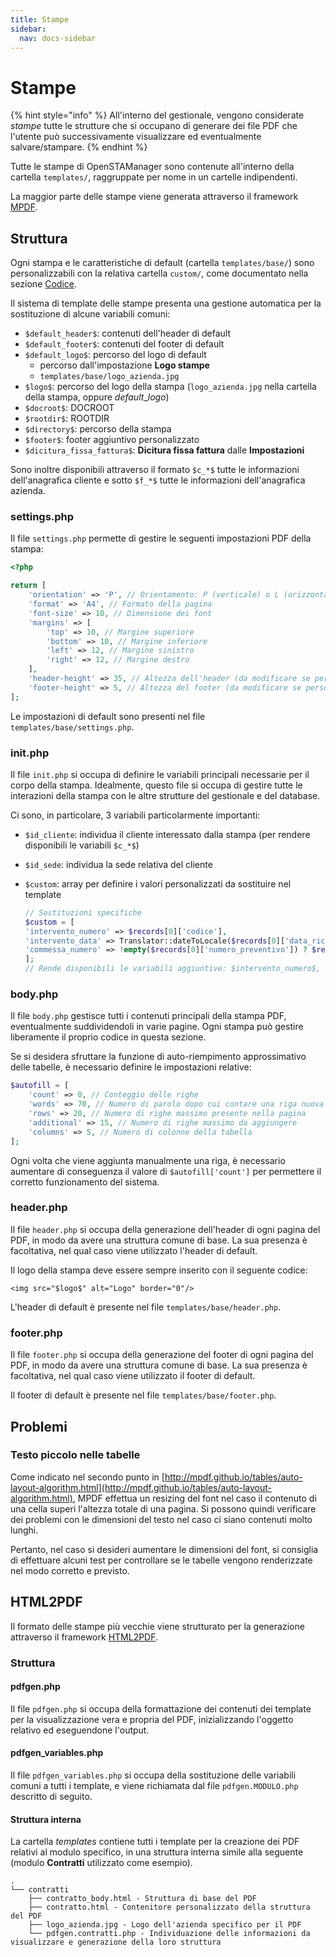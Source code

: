 ```yaml
---
title: Stampe
sidebar:
  nav: docs-sidebar
---
```


# Stampe

{% hint style="info" %}
All'interno del gestionale, vengono considerate _stampe_ tutte le strutture che si occupano di generare dei file PDF che l'utente può successivamente visualizzare ed eventualmente salvare/stampare.
{% endhint %}

Tutte le stampe di OpenSTAManager sono contenute all'interno della cartella `templates/`, raggruppate per nome in un cartelle indipendenti.

La maggior parte delle stampe viene generata attraverso il framework [MPDF](https://github.com/mpdf/mpdf).

## Struttura

Ogni stampa e le caratteristiche di default (cartella `templates/base/`) sono personalizzabili con la relativa cartella `custom/`, come documentato nella sezione [Codice](broken-reference).

Il sistema di template delle stampe presenta una gestione automatica per la sostituzione di alcune variabili comuni:

* `$default_header$`: contenuti dell'header di default
* `$default_footer$`: contenuti del footer di default
* `$default_logo$`: percorso del logo di default
  * percorso dall'impostazione **Logo stampe**
  * `templates/base/logo_azienda.jpg`
* `$logo$`: percorso del logo della stampa (`logo_azienda.jpg` nella cartella della stampa, oppure $default\_logo$)
* `$docroot$`: DOCROOT
* `$rootdir$`: ROOTDIR
* `$directory$`: percorso della stampa
* `$footer$`: footer aggiuntivo personalizzato
* `$dicitura_fissa_fattura$`: **Dicitura fissa fattura** dalle **Impostazioni**

Sono inoltre disponibili attraverso il formato `$c_*$` tutte le informazioni dell'anagrafica cliente e sotto `$f_*$` tutte le informazioni dell'anagrafica azienda.

### settings.php

Il file `settings.php` permette di gestire le seguenti impostazioni PDF della stampa:

```php
<?php

return [
    'orientation' => 'P', // Orientamento: P (verticale) o L (orizzontale)
    'format' => 'A4', // Formato della pagina
    'font-size' => 10, // Dimensione dei font
    'margins' => [
        'top' => 10, // Margine superiore
        'bottom' => 10, // Margine inferiore
        'left' => 12, // Margine sinistro
        'right' => 12, // Margine destro
    ],
    'header-height' => 35, // Altezza dell'header (da modificare se personalizzato)
    'footer-height' => 5, // Altezza del footer (da modificare se personalizzato)
];
```

Le impostazioni di default sono presenti nel file `templates/base/settings.php`.

### init.php

Il file `init.php` si occupa di definire le variabili principali necessarie per il corpo della stampa. Idealmente, questo file si occupa di gestire tutte le interazioni della stampa con le altre strutture del gestionale e del database.

Ci sono, in particolare, 3 variabili particolarmente importanti:

* `$id_cliente`: individua il cliente interessato dalla stampa (per rendere disponibili le variabili `$c_*$`)
* `$id_sede`: individua la sede relativa del cliente
*   `$custom`: array per definire i valori personalizzati da sostituire nel template

    ```php
    // Sostituzioni specifiche
    $custom = [
    'intervento_numero' => $records[0]['codice'],
    'intervento_data' => Translator::dateToLocale($records[0]['data_richiesta']),
    'commessa_numero' => !empty($records[0]['numero_preventivo']) ? $records[0]['codice'] : '&nbsp;',
    ];
    // Rende disponibili le variabili aggiuntive: $intervento_numero$, $intervento_data$, $commessa_numero$.
    ```

### body.php

Il file `body.php` gestisce tutti i contenuti principali della stampa PDF, eventualmente suddividendoli in varie pagine. Ogni stampa può gestire liberamente il proprio codice in questa sezione.

Se si desidera sfruttare la funzione di auto-riempimento approssimativo delle tabelle, è necessario definire le impostazioni relative:

```php
$autofill = [
    'count' => 0, // Conteggio delle righe
    'words' => 70, // Numero di parolo dopo cui contare una riga nuova
    'rows' => 20, // Numero di righe massimo presente nella pagina
    'additional' => 15, // Numero di righe massimo da aggiungere
    'columns' => 5, // Numero di colonne della tabella
];
```

Ogni volta che viene aggiunta manualmente una riga, è necessario aumentare di conseguenza il valore di `$autofill['count']` per permettere il corretto funzionamento del sistema.

### header.php

Il file `header.php` si occupa della generazione dell'header di ogni pagina del PDF, in modo da avere una struttura comune di base. La sua presenza è facoltativa, nel qual caso viene utilizzato l'header di default.

Il logo della stampa deve essere sempre inserito con il seguente codice:

```markup
<img src="$logo$" alt="Logo" border="0"/>
```

L'header di default è presente nel file `templates/base/header.php`.

### footer.php

Il file `footer.php` si occupa della generazione del footer di ogni pagina del PDF, in modo da avere una struttura comune di base. La sua presenza è facoltativa, nel qual caso viene utilizzato il footer di default.

Il footer di default è presente nel file `templates/base/footer.php`.

## Problemi

### Testo piccolo nelle tabelle

Come indicato nel secondo punto in [http://mpdf.github.io/tables/auto-layout-algorithm.html](http://mpdf.github.io/tables/auto-layout-algorithm.html), MPDF effettua un resizing del font nel caso il contenuto di una cella superi l'altezza totale di una pagina. Si possono quindi verificare dei problemi con le dimensioni del testo nel caso ci siano contenuti molto lunghi.

Pertanto, nel caso si desideri aumentare le dimensioni del font, si consiglia di effettuare alcuni test per controllare se le tabelle vengono renderizzate nel modo corretto e previsto.

## HTML2PDF

Il formato delle stampe più vecchie viene strutturato per la generazione attraverso il framework [HTML2PDF](https://github.com/spipu/html2pdf).

### Struttura

#### pdfgen.php

Il file `pdfgen.php` si occupa della formattazione dei contenuti dei template per la visualizzazione vera e propria del PDF, inizializzando l'oggetto relativo ed eseguendone l'output.

#### pdfgen\_variables.php

Il file `pdfgen_variables.php` si occupa della sostituzione delle variabili comuni a tutti i template, e viene richiamata dal file `pdfgen.MODULO.php` descritto di seguito.

#### Struttura interna

La cartella _templates_ contiene tutti i template per la creazione dei PDF relativi al modulo specifico, in una struttura interna simile alla seguente (modulo **Contratti** utilizzato come esempio).

```
.
└── contratti
    ├── contratto_body.html - Struttura di base del PDF
    ├── contratto.html - Contenitore personalizzato della struttura del PDF
    ├── logo_azienda.jpg - Logo dell'azienda specifico per il PDF
    └── pdfgen.contratti.php - Individuazione delle informazioni da visualizzare e generazione della loro struttura
```
